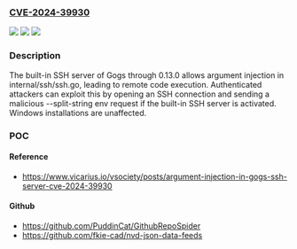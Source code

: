 ### [CVE-2024-39930](https://cve.mitre.org/cgi-bin/cvename.cgi?name=CVE-2024-39930)
![](https://img.shields.io/static/v1?label=Product&message=n%2Fa&color=blue)
![](https://img.shields.io/static/v1?label=Version&message=n%2Fa&color=blue)
![](https://img.shields.io/static/v1?label=Vulnerability&message=n%2Fa&color=brighgreen)

### Description

The built-in SSH server of Gogs through 0.13.0 allows argument injection in internal/ssh/ssh.go, leading to remote code execution. Authenticated attackers can exploit this by opening an SSH connection and sending a malicious --split-string env request if the built-in SSH server is activated. Windows installations are unaffected.

### POC

#### Reference
- https://www.vicarius.io/vsociety/posts/argument-injection-in-gogs-ssh-server-cve-2024-39930

#### Github
- https://github.com/PuddinCat/GithubRepoSpider
- https://github.com/fkie-cad/nvd-json-data-feeds

